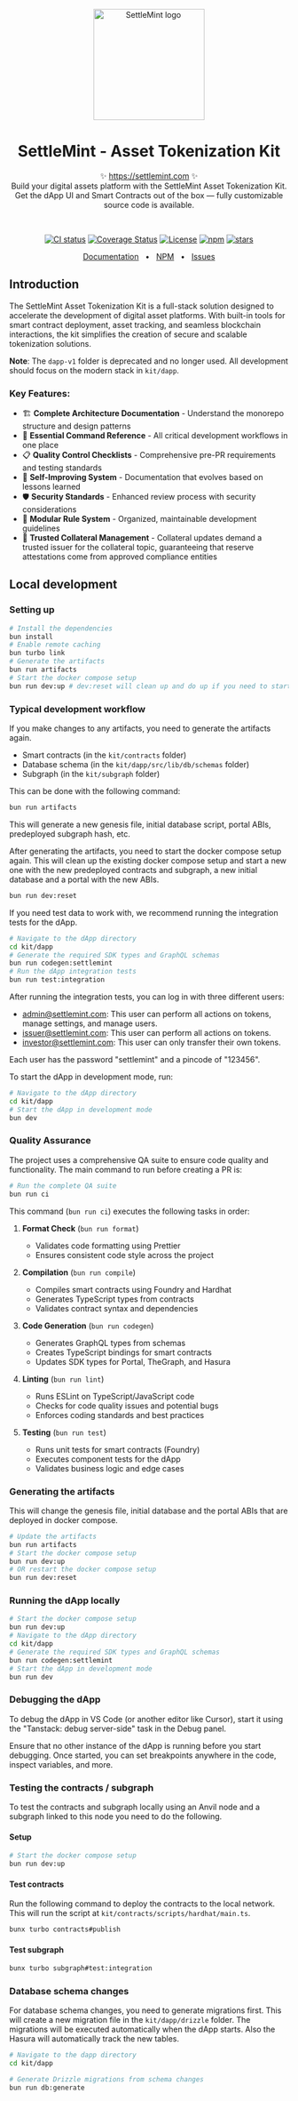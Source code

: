 <p align="center">
  <img src="https://github.com/settlemint/sdk/blob/main/logo.svg" width="200px" align="center" alt="SettleMint logo" />
  <h1 align="center">SettleMint - Asset Tokenization Kit</h1>
  <p align="center">
    ✨ <a href="https://settlemint.com">https://settlemint.com</a> ✨
    <br/>
    Build your digital assets platform with the SettleMint Asset Tokenization Kit.
    <br/>
    Get the dApp UI and Smart Contracts out of the box — fully customizable source code is available.
  </p>
</p>
<br/>
<p align="center">
<a href="https://github.com/settlemint/asset-tokenization-kit/actions?query=branch%3Amain"><img src="https://github.com/settlemint/asset-tokenization-kit/actions/workflows/main.yml/badge.svg?event=push&branch=main" alt="CI status" /></a>
<a href="https://coveralls.io/github/settlemint/asset-tokenization-kit?branch=main" rel="nofollow"><img src="https://coveralls.io/repos/github/settlemint/asset-tokenization-kit/badge.svg?branch=main" alt="Coverage Status" /></a>
<a href="https://fsl.software" rel="nofollow"><img src="https://img.shields.io/npm/l/@settlemint/asset-tokenization-kit" alt="License"></a>
<a href="https://www.npmjs.com/package/@settlemint/asset-tokenization-kit" rel="nofollow"><img src="https://img.shields.io/npm/dw/@settlemint/asset-tokenization-kit" alt="npm"></a>
<a href="https://github.com/settlemint/asset-tokenization-kit" rel="nofollow"><img src="https://img.shields.io/github/stars/settlemint/asset-tokenization-kit" alt="stars"></a>
</p>

<div align="center">
  <a href="https://console.settlemint.com/documentation/">Documentation</a>
  <span>&nbsp;&nbsp;•&nbsp;&nbsp;</span>
  <a href="https://www.npmjs.com/package/@settlemint/asset-tokenization-kit">NPM</a>
  <span>&nbsp;&nbsp;•&nbsp;&nbsp;</span>
  <a href="https://github.com/settlemint/asset-tokenization-kit/issues">Issues</a>
  <br />
</div>

## Introduction

The SettleMint Asset Tokenization Kit is a full-stack solution designed to
accelerate the development of digital asset platforms. With built-in tools for
smart contract deployment, asset tracking, and seamless blockchain interactions,
the kit simplifies the creation of secure and scalable tokenization solutions.

**Note**: The `dapp-v1` folder is deprecated and no longer used. All development
should focus on the modern stack in `kit/dapp`.

### Key Features:

- 🏗️ **Complete Architecture Documentation** - Understand the monorepo structure
  and design patterns
- 🔧 **Essential Command Reference** - All critical development workflows in one
  place
- 📋 **Quality Control Checklists** - Comprehensive pre-PR requirements and
  testing standards
- 🔄 **Self-Improving System** - Documentation that evolves based on lessons
  learned
- 🛡️ **Security Standards** - Enhanced review process with security
  considerations
- 🎯 **Modular Rule System** - Organized, maintainable development guidelines
- 🏦 **Trusted Collateral Management** - Collateral updates demand a trusted
  issuer for the collateral topic, guaranteeing that reserve attestations come
  from approved compliance entities

## Local development

### Setting up

```bash
# Install the dependencies
bun install
# Enable remote caching
bun turbo link
# Generate the artifacts
bun run artifacts
# Start the docker compose setup
bun run dev:up # dev:reset will clean up and do up if you need to start fresh
```

### Typical development workflow

If you make changes to any artifacts, you need to generate the artifacts again.

- Smart contracts (in the `kit/contracts` folder)
- Database schema (in the `kit/dapp/src/lib/db/schemas` folder)
- Subgraph (in the `kit/subgraph` folder)

This can be done with the following command:

```bash
bun run artifacts
```

This will generate a new genesis file, initial database script, portal ABIs,
predeployed subgraph hash, etc.

After generating the artifacts, you need to start the docker compose setup
again. This will clean up the existing docker compose setup and start a new one
with the new predeployed contracts and subgraph, a new initial database and a
portal with the new ABIs.

```bash
bun run dev:reset
```

If you need test data to work with, we recommend running the integration tests
for the dApp.

```bash
# Navigate to the dApp directory
cd kit/dapp
# Generate the required SDK types and GraphQL schemas
bun run codegen:settlemint
# Run the dApp integration tests
bun run test:integration
```

After running the integration tests, you can log in with three different users:

- admin@settlemint.com: This user can perform all actions on tokens, manage
  settings, and manage users.
- issuer@settlemint.com: This user can perform all actions on tokens.
- investor@settlemint.com: This user can only transfer their own tokens.

Each user has the password "settlemint" and a pincode of "123456".

To start the dApp in development mode, run:

```bash
# Navigate to the dApp directory
cd kit/dapp
# Start the dApp in development mode
bun dev
```

### Quality Assurance

The project uses a comprehensive QA suite to ensure code quality and
functionality. The main command to run before creating a PR is:

```bash
# Run the complete QA suite
bun run ci
```

This command (`bun run ci`) executes the following tasks in order:

1. **Format Check** (`bun run format`)
   - Validates code formatting using Prettier
   - Ensures consistent code style across the project

2. **Compilation** (`bun run compile`)
   - Compiles smart contracts using Foundry and Hardhat
   - Generates TypeScript types from contracts
   - Validates contract syntax and dependencies

3. **Code Generation** (`bun run codegen`)
   - Generates GraphQL types from schemas
   - Creates TypeScript bindings for smart contracts
   - Updates SDK types for Portal, TheGraph, and Hasura

4. **Linting** (`bun run lint`)
   - Runs ESLint on TypeScript/JavaScript code
   - Checks for code quality issues and potential bugs
   - Enforces coding standards and best practices

5. **Testing** (`bun run test`)
   - Runs unit tests for smart contracts (Foundry)
   - Executes component tests for the dApp
   - Validates business logic and edge cases

### Generating the artifacts

This will change the genesis file, initial database and the portal ABIs that are
deployed in docker compose.

```bash
# Update the artifacts
bun run artifacts
# Start the docker compose setup
bun run dev:up
# OR restart the docker compose setup
bun run dev:reset
```

### Running the dApp locally

```bash
# Start the docker compose setup
bun run dev:up
# Navigate to the dApp directory
cd kit/dapp
# Generate the required SDK types and GraphQL schemas
bun run codegen:settlemint
# Start the dApp in development mode
bun run dev
```

### Debugging the dApp

To debug the dApp in VS Code (or another editor like Cursor), start it using the
"Tanstack: debug server-side" task in the Debug panel.

Ensure that no other instance of the dApp is running before you start debugging.
Once started, you can set breakpoints anywhere in the code, inspect variables,
and more.

### Testing the contracts / subgraph

To test the contracts and subgraph locally using an Anvil node and a subgraph
linked to this node you need to do the following.

#### Setup

```bash
# Start the docker compose setup
bun run dev:up
```

#### Test contracts

Run the following command to deploy the contracts to the local network. This
will run the script at `kit/contracts/scripts/hardhat/main.ts`.

```bash
bunx turbo contracts#publish
```

#### Test subgraph

```bash
bunx turbo subgraph#test:integration
```

### Database schema changes

For database schema changes, you need to generate migrations first. This will
create a new migration file in the `kit/dapp/drizzle` folder. The migrations
will be executed automatically when the dApp starts. Also the Hasura will
automatically track the new tables.

```bash
# Navigate to the dapp directory
cd kit/dapp

# Generate Drizzle migrations from schema changes
bun run db:generate
```
